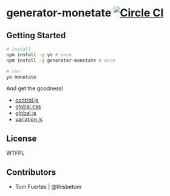 # generator-monetate [![Circle CI](https://circleci.com/gh/clearhead/generator-monetate.svg?style=svg)](https://circleci.com/gh/clearhead/generator-monetate)

## Getting Started

```bash
# install
npm install -g yo # once
npm install -g generator-monetate # once

# run
yo monetate
```

And get the goodness!

<!-- ![](https://i.clrhd.me/i/tf/2015-03-17_16-02-31.png) -->

* [control.js](https://github.com/clearhead/generator-monetate/tree/master/exp-1-foo/control.js)
* [global.css](https://github.com/clearhead/generator-monetate/tree/master/exp-1-foo/global.css)
* [global.js](https://github.com/clearhead/generator-monetate/tree/master/exp-1-foo/global.js)
* [variation.js](https://github.com/clearhead/generator-monetate/tree/master/exp-1-foo/variation.js)

## License

WTFPL

## Contributors

* Tom Fuertes | @thisbetom
